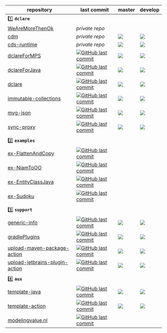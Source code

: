 | repository | last commit  | master | develop |
|------------|--------------|--------|---------|
| :one: **`dclare`** |
| [WeAreMoreThenOk](https://github.com/ModelingValueGroup/WeAreMoreThenOk) | _private repo_ |  |  |
| [cdm](https://github.com/ModelingValueGroup/cdm) | _private repo_ | [![](https://github.com/ModelingValueGroup/cdm/actions/workflows/build.yaml/badge.svg?branch=master)](https://github.com/ModelingValueGroup/cdm/actions) | [![](https://github.com/ModelingValueGroup/cdm/actions/workflows/build.yaml/badge.svg?branch=develop)](https://github.com/ModelingValueGroup/cdm/actions) |
| [cds-runtime](https://github.com/ModelingValueGroup/cds-runtime) | _private repo_ | [![](https://github.com/ModelingValueGroup/cds-runtime/actions/workflows/build.yaml/badge.svg?branch=master)](https://github.com/ModelingValueGroup/cds-runtime/actions) | [![](https://github.com/ModelingValueGroup/cds-runtime/actions/workflows/build.yaml/badge.svg?branch=develop)](https://github.com/ModelingValueGroup/cds-runtime/actions) |
| [dclareForMPS](https://github.com/ModelingValueGroup/dclareForMPS) | [![GitHub last commit](https://img.shields.io/github/last-commit/ModelingValueGroup/dclareForMPS/develop?style=for-the-badge)](https://github.com/ModelingValueGroup/dclareForMPS) | [![](https://github.com/ModelingValueGroup/dclareForMPS/actions/workflows/build.yaml/badge.svg?branch=master)](https://github.com/ModelingValueGroup/dclareForMPS/actions) | [![](https://github.com/ModelingValueGroup/dclareForMPS/actions/workflows/build.yaml/badge.svg?branch=develop)](https://github.com/ModelingValueGroup/dclareForMPS/actions) |
| [dclareForJava](https://github.com/ModelingValueGroup/dclareForJava) | [![GitHub last commit](https://img.shields.io/github/last-commit/ModelingValueGroup/dclareForJava/develop?style=for-the-badge)](https://github.com/ModelingValueGroup/dclareForJava) | [![](https://github.com/ModelingValueGroup/dclareForJava/actions/workflows/build.yaml/badge.svg?branch=master)](https://github.com/ModelingValueGroup/dclareForJava/actions) | [![](https://github.com/ModelingValueGroup/dclareForJava/actions/workflows/build.yaml/badge.svg?branch=develop)](https://github.com/ModelingValueGroup/dclareForJava/actions) |
| [dclare](https://github.com/ModelingValueGroup/dclare) | [![GitHub last commit](https://img.shields.io/github/last-commit/ModelingValueGroup/dclare/develop?style=for-the-badge)](https://github.com/ModelingValueGroup/dclare) | [![](https://github.com/ModelingValueGroup/dclare/actions/workflows/build.yaml/badge.svg?branch=master)](https://github.com/ModelingValueGroup/dclare/actions) | [![](https://github.com/ModelingValueGroup/dclare/actions/workflows/build.yaml/badge.svg?branch=develop)](https://github.com/ModelingValueGroup/dclare/actions) |
| [immutable-collections](https://github.com/ModelingValueGroup/immutable-collections) | [![GitHub last commit](https://img.shields.io/github/last-commit/ModelingValueGroup/immutable-collections/develop?style=for-the-badge)](https://github.com/ModelingValueGroup/immutable-collections) | [![](https://github.com/ModelingValueGroup/immutable-collections/actions/workflows/build.yaml/badge.svg?branch=master)](https://github.com/ModelingValueGroup/immutable-collections/actions) | [![](https://github.com/ModelingValueGroup/immutable-collections/actions/workflows/build.yaml/badge.svg?branch=develop)](https://github.com/ModelingValueGroup/immutable-collections/actions) |
| [mvg-json](https://github.com/ModelingValueGroup/mvg-json) | [![GitHub last commit](https://img.shields.io/github/last-commit/ModelingValueGroup/mvg-json/develop?style=for-the-badge)](https://github.com/ModelingValueGroup/mvg-json) | [![](https://github.com/ModelingValueGroup/mvg-json/actions/workflows/build.yaml/badge.svg?branch=master)](https://github.com/ModelingValueGroup/mvg-json/actions) | [![](https://github.com/ModelingValueGroup/mvg-json/actions/workflows/build.yaml/badge.svg?branch=develop)](https://github.com/ModelingValueGroup/mvg-json/actions) |
| [sync-proxy](https://github.com/ModelingValueGroup/sync-proxy) | [![GitHub last commit](https://img.shields.io/github/last-commit/ModelingValueGroup/sync-proxy/develop?style=for-the-badge)](https://github.com/ModelingValueGroup/sync-proxy) | [![](https://github.com/ModelingValueGroup/sync-proxy/actions/workflows/build.yaml/badge.svg?branch=master)](https://github.com/ModelingValueGroup/sync-proxy/actions) | [![](https://github.com/ModelingValueGroup/sync-proxy/actions/workflows/build.yaml/badge.svg?branch=develop)](https://github.com/ModelingValueGroup/sync-proxy/actions) |
|            |              |        |         |
| :two: **`examples`** |
| [ex-FlattenAndCopy](https://github.com/ModelingValueGroup/ex-FlattenAndCopy) | [![GitHub last commit](https://img.shields.io/github/last-commit/ModelingValueGroup/ex-FlattenAndCopy/master?style=for-the-badge)](https://github.com/ModelingValueGroup/ex-FlattenAndCopy) |  |  |
| [ex-NiamToOO](https://github.com/ModelingValueGroup/ex-NiamToOO) | [![GitHub last commit](https://img.shields.io/github/last-commit/ModelingValueGroup/ex-NiamToOO/master?style=for-the-badge)](https://github.com/ModelingValueGroup/ex-NiamToOO) |  |  |
| [ex-EntityClassJava](https://github.com/ModelingValueGroup/ex-EntityClassJava) | [![GitHub last commit](https://img.shields.io/github/last-commit/ModelingValueGroup/ex-EntityClassJava/master?style=for-the-badge)](https://github.com/ModelingValueGroup/ex-EntityClassJava) |  |  |
| [ex-Sudoku](https://github.com/ModelingValueGroup/ex-Sudoku) | [![GitHub last commit](https://img.shields.io/github/last-commit/ModelingValueGroup/ex-Sudoku/master?style=for-the-badge)](https://github.com/ModelingValueGroup/ex-Sudoku) |  |  |
|            |              |        |         |
| :three: **`support`** |
| [generic-info](https://github.com/ModelingValueGroup/generic-info) | [![GitHub last commit](https://img.shields.io/github/last-commit/ModelingValueGroup/generic-info/master?style=for-the-badge)](https://github.com/ModelingValueGroup/generic-info) | [![](https://github.com/ModelingValueGroup/generic-info/actions/workflows/build.yaml/badge.svg?branch=master)](https://github.com/ModelingValueGroup/generic-info/actions) | [![](https://github.com/ModelingValueGroup/generic-info/actions/workflows/build.yaml/badge.svg?branch=develop)](https://github.com/ModelingValueGroup/generic-info/actions) |
| [gradlePlugins](https://github.com/ModelingValueGroup/gradlePlugins) | [![GitHub last commit](https://img.shields.io/github/last-commit/ModelingValueGroup/gradlePlugins/develop?style=for-the-badge)](https://github.com/ModelingValueGroup/gradlePlugins) | [![](https://github.com/ModelingValueGroup/gradlePlugins/actions/workflows/build.yaml/badge.svg?branch=master)](https://github.com/ModelingValueGroup/gradlePlugins/actions) | [![](https://github.com/ModelingValueGroup/gradlePlugins/actions/workflows/build.yaml/badge.svg?branch=develop)](https://github.com/ModelingValueGroup/gradlePlugins/actions) |
| [upload-maven-package-action](https://github.com/ModelingValueGroup/upload-maven-package-action) | [![GitHub last commit](https://img.shields.io/github/last-commit/ModelingValueGroup/upload-maven-package-action/master?style=for-the-badge)](https://github.com/ModelingValueGroup/upload-maven-package-action) | [![](https://github.com/ModelingValueGroup/upload-maven-package-action/actions/workflows/test.yaml/badge.svg?branch=master)](https://github.com/ModelingValueGroup/upload-maven-package-action/actions) | [![](https://github.com/ModelingValueGroup/upload-maven-package-action/actions/workflows/test.yaml/badge.svg?branch=develop)](https://github.com/ModelingValueGroup/upload-maven-package-action/actions) |
| [upload-jetbrains-plugin-action](https://github.com/ModelingValueGroup/upload-jetbrains-plugin-action) | [![GitHub last commit](https://img.shields.io/github/last-commit/ModelingValueGroup/upload-jetbrains-plugin-action/master?style=for-the-badge)](https://github.com/ModelingValueGroup/upload-jetbrains-plugin-action) | [![](https://github.com/ModelingValueGroup/upload-jetbrains-plugin-action/actions/workflows/test.yaml/badge.svg?branch=master)](https://github.com/ModelingValueGroup/upload-jetbrains-plugin-action/actions) | [![](https://github.com/ModelingValueGroup/upload-jetbrains-plugin-action/actions/workflows/test.yaml/badge.svg?branch=develop)](https://github.com/ModelingValueGroup/upload-jetbrains-plugin-action/actions) |
|            |              |        |         |
| :four: **`aux`** |
| [template-java](https://github.com/ModelingValueGroup/template-java) | [![GitHub last commit](https://img.shields.io/github/last-commit/ModelingValueGroup/template-java/master?style=for-the-badge)](https://github.com/ModelingValueGroup/template-java) | [![](https://github.com/ModelingValueGroup/template-java/actions/workflows/build.yaml/badge.svg?branch=master)](https://github.com/ModelingValueGroup/template-java/actions) | [![](https://github.com/ModelingValueGroup/template-java/actions/workflows/build.yaml/badge.svg?branch=develop)](https://github.com/ModelingValueGroup/template-java/actions) |
| [template-action](https://github.com/ModelingValueGroup/template-action) | [![GitHub last commit](https://img.shields.io/github/last-commit/ModelingValueGroup/template-action/master?style=for-the-badge)](https://github.com/ModelingValueGroup/template-action) | [![](https://github.com/ModelingValueGroup/template-action/actions/workflows/build.yaml/badge.svg?branch=master)](https://github.com/ModelingValueGroup/template-action/actions) | [![](https://github.com/ModelingValueGroup/template-action/actions/workflows/build.yaml/badge.svg?branch=develop)](https://github.com/ModelingValueGroup/template-action/actions) |
| [modelingvalue.nl](https://github.com/ModelingValueGroup/modelingvalue.nl) | [![GitHub last commit](https://img.shields.io/github/last-commit/ModelingValueGroup/modelingvalue.nl/master?style=for-the-badge)](https://github.com/ModelingValueGroup/modelingvalue.nl) |  |  |
